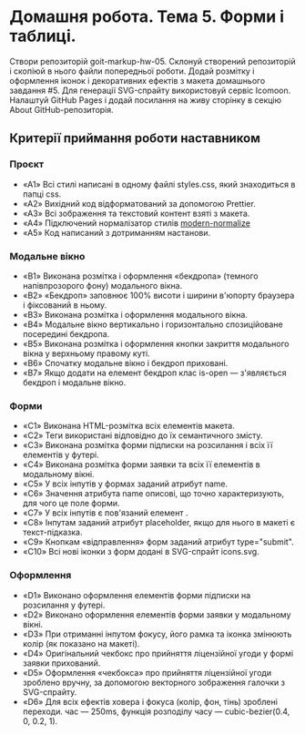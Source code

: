 # Домашня робота. Тема 5. Форми і таблиці.

Створи репозиторій goit-markup-hw-05.
Склонуй створений репозиторій і скопіюй в нього файли попередньої роботи.
Додай розмітку і оформлення іконок і декоративних ефектів з макета домашнього завдання #5.
Для генерації SVG-спрайту використовуй сервіс Icomoon.
Налаштуй GitHub Pages і додай посилання на живу сторінку в секцію About GitHub-репозиторія.

## Критерії приймання роботи наставником

### Проєкт
- «A1» Всі стилі написані в одному файлі styles.css, який знаходиться в папці css.
- «A2» Вихідний код відформатований за допомогою Prettier.
- «A3» Всі зображення та текстовий контент взяті з макета.
- «A4» Підключений нормалізатор стилів [modern-normalize](<https://cdnjs.com/libraries/modern-normalize>)
- «A5» Код написаний з дотриманням настанови.

### Модальне вікно
- «B1» Виконана розмітка і оформлення «бекдропа» (темного напівпрозорого фону) модального вікна.
- «B2» «Бекдроп» заповнює 100% висоти і ширини в'юпорту браузера і фіксований в ньому.
- «B3» Виконана розмітка і оформлення модального вікна.
- «B4» Модальне вікно вертикально і горизонтально спозиційоване посередині бекдропа.
- «B5» Виконана розмітка і оформлення кнопки закриття модального вікна у верхньому правому куті.
- «B6» Спочатку модальне вікно і бекдроп приховані.
- «B7» Якщо додати на елемент бекдроп клас is-open — з'являється бекдроп і модальне вікно.

### Форми
- «C1» Виконана HTML-розмітка всіх елементів макета.
- «C2» Теги використані відповідно до їх семантичного змісту.
- «C3» Виконана розмітка форми підписки на розсилання і всіх її елементів у футері.
- «C4» Виконана розмітка форми заявки та всіх її елементів в модальному вікні.
- «C5» У всіх інпутів у формах заданий атрибут name.
- «C6» Значення атрибута name описові, що точно характеризують, для чого це поле форми.
- «C7» У всіх інпутів є пов'язаний елемент <label>.
- «C8» Інпутам заданий атрибут placeholder, якщо для нього в макеті є текст-підказка.
- «C9» Кнопкам «відправлення» форм заданий атрибут type="submit".
- «C10» Всі нові іконки з форм додані в SVG-спрайт icons.svg.

### Оформлення
- «D1» Виконано оформлення елементів форми підписки на розсилання у футері.
- «D2» Виконано оформлення елементів форми заявки у модальному вікні.
- «D3» При отриманні інпутом фокусу, його рамка та іконка змінюють колір (як показано на макеті).
- «D4» Оригінальний чекбокс про прийняття ліцензійної угоди у формі заявки прихований.
- «D5» Оформлення «чекбокса» про прийняття ліцензійної угоди зроблено вручну, за допомогою векторного зображення галочки з SVG-спрайту.
- «D6» Для всіх ефектів ховера і фокуса (колір, фон, тінь) зроблені переходи. час — 250ms, функція розподілу часу — cubic-bezier(0.4, 0, 0.2, 1).


